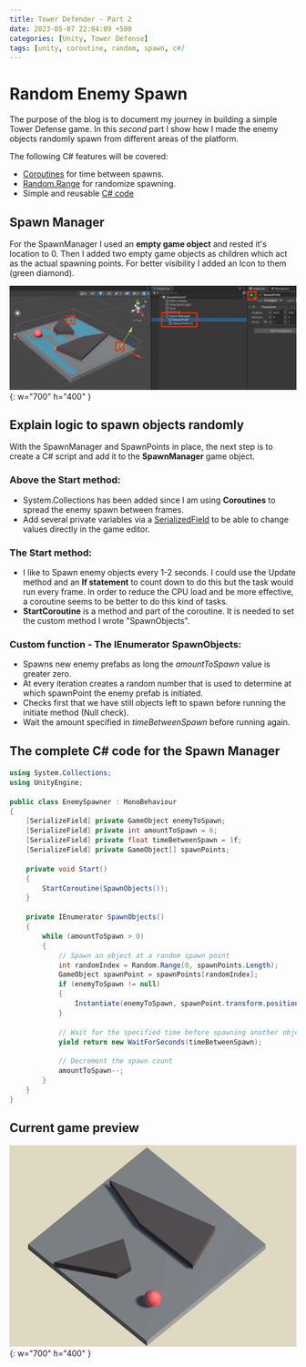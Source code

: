 ```yaml
---
title: Tower Defender - Part 2
date: 2023-05-07 22:04:09 +500
categories: [Unity, Tower Defense]
tags: [unity, coroutine, random, spawn, c#]
---
```


# Random Enemy Spawn

The purpose of the blog is to document my journey in building a simple Tower Defense game.
In this _second_ part I show how I made the enemy objects randomly spawn from different areas of the platform.

The following C# features will be covered:

- [Coroutines](https://docs.unity3d.com/2023.2/Documentation/Manual/Coroutines.html) for time between spawns.
- [Random.Range](https://docs.unity3d.com/2023.2/Documentation/ScriptReference/Random.Range.html) for randomize spawning.
- Simple and reusable [C# code](https://docs.unity3d.com/2023.2/Documentation/Manual/CreatingAndUsingScripts.html)

## Spawn Manager

For the SpawnManager I used an **empty game object** and rested it's location to 0. Then I added two empty game objects as children which act as the actual spawning points. For better visibility I added an Icon to them (green diamond).

![Spawn points](/assets/img/SpawnPoints.png){: w="700" h="400" }

## Explain logic to spawn objects randomly

With the SpawnManager and SpawnPoints in place, the next step is to create a C# script and add it to the **SpawnManager** game object.

### Above the Start method:

- System.Collections has been added since I am using **Coroutines** to spread the enemy spawn between frames.
- Add several private variables via a [SerializedField](https://docs.unity3d.com/2023.2/Documentation/ScriptReference/SerializeField.html) to be able to change values directly in the game editor.

### The Start method:

- I like to Spawn enemy objects every 1-2 seconds. I could use the Update method and an **If statement** to count down to do this but the task would run every frame. In order to reduce the CPU load and be more effective, a coroutine seems to be better to do this kind of tasks.
- **StartCoroutine** is a method and part of the coroutine. It is needed to set the custom method I wrote "SpawnObjects".

### Custom function - The IEnumerator SpawnObjects:

- Spawns new enemy prefabs as long the _amountToSpawn_ value is greater zero.
- At every iteration creates a random number that is used to determine at which spawnPoint the enemy prefab is initiated.
- Checks first that we have still objects left to spawn before running the initiate method (Null check).
- Wait the amount specified in _timeBetweenSpawn_ before running again.

## The complete C# code for the Spawn Manager

```c#
using System.Collections;
using UnityEngine;

public class EnemySpawner : MonoBehaviour
{
    [SerializeField] private GameObject enemyToSpawn;
    [SerializeField] private int amountToSpawn = 6;
    [SerializeField] private float timeBetweenSpawn = 1f;
    [SerializeField] private GameObject[] spawnPoints;

    private void Start()
    {
        StartCoroutine(SpawnObjects());
    }

    private IEnumerator SpawnObjects()
    {
        while (amountToSpawn > 0)
        {
            // Spawn an object at a random spawn point
            int randomIndex = Random.Range(0, spawnPoints.Length);
            GameObject spawnPoint = spawnPoints[randomIndex];
            if (enemyToSpawn != null)
            {
                Instantiate(enemyToSpawn, spawnPoint.transform.position, spawnPoint.transform.rotation);
            }

            // Wait for the specified time before spawning another object
            yield return new WaitForSeconds(timeBetweenSpawn);

            // Decrement the spawn count
            amountToSpawn--;
        }
    }
}
```

## Current game preview

![Spawn Multiple Enemies](/assets/img/MultiObjectSpawn.gif){: w="700" h="400" }
